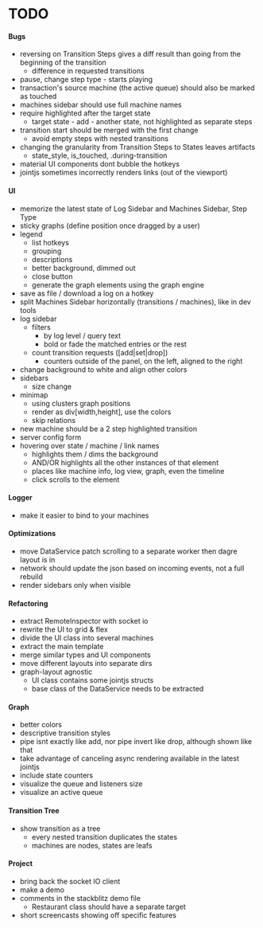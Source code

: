 # TODO

#### Bugs
- reversing on Transition Steps gives a diff result than going from the 
  beginning of the transition
  - difference in requested transitions
- pause, change step type - starts playing
- transaction's source machine (the active queue) should also be marked as touched
- machines sidebar should use full machine names
- require highlighted after the target state
  - target state - add - another state, not highlighted as separate steps
- transition start should be merged with the first change
  - avoid empty steps with nested transitions
- changing the granularity from Transition Steps to States leaves artifacts
  - state_style, is_touched, .during-transition
- material UI components dont bubble the hotkeys
- jointjs sometimes incorrectly renders links (out of the viewport)

#### UI
- memorize the latest state of Log Sidebar and Machines Sidebar, Step Type
- sticky graphs (define position once dragged by a user)
- legend
  - list hotkeys
  - grouping
  - descriptions
  - better background, dimmed out
  - close button
  - generate the graph elements using the graph engine
- save as file / download a log on a hotkey
- split Machines Sidebar horizontally (transitions / machines), like in dev tools
- log sidebar
  - filters
    - by log level / query text
    - bold or fade the matched entries or the rest
  - count transition requests ([add|set|drop])
    - counters outside of the panel, on the left, aligned to the right
- change background to white and align other colors
- sidebars
  - size change
- minimap
  - using clusters graph positions
  - render as div[width,height], use the colors
  - skip relations
- new machine should be a 2 step highlighted transition
- server config form
- hovering over state / machine / link names
  - highlights them / dims the background
  - AND/OR highlights all the other instances of that element
  - places like machine info, log view, graph, even the timeline
  - click scrolls to the element
  
#### Logger
- make it easier to bind to your machines

#### Optimizations
- move DataService patch scrolling to a separate worker then dagre layout is in
- network should update the json based on incoming events, not a full rebuild
- render sidebars only when visible
  
#### Refactoring
- extract RemoteInspector with socket io
- rewrite the UI to grid & flex
- divide the UI class into several machines
- extract the main template
- merge similar types and UI components
- move different layouts into separate dirs
- graph-layout agnostic
  - UI class contains some jointjs structs
  - base class of the DataService needs to be extracted

#### Graph
- better colors
- descriptive transition styles
- pipe isnt exactly like add, nor pipe invert like drop, although shown like that
- take advantage of canceling async rendering available in the latest jointjs
- include state counters
- visualize the queue and listeners size
- visualize an active queue

#### Transition Tree
- show transition as a tree
  - every nested transition duplicates the states
  - machines are nodes, states are leafs
  
#### Project
- bring back the socket IO client
- make a demo
- comments in the stackblitz demo file
  - Restaurant class should have a separate target
- short screencasts showing off specific features
